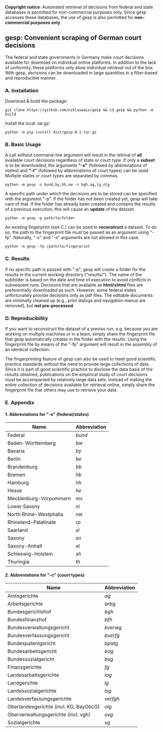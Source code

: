 **Copyright notice**: Automated retrieval of decisions from federal and state databases is permitted for non-commercial purposes only. Since gesp accesses these databases, the use of gesp is also permitted for **non-commercial purposes only**.

## gesp: Convenient scraping of German court decisions

The federal and state governments in Germany make court decisions available for download on individual online platforms. In addition to the lack of uniformity, these platforms only allow individual retrieval out of the box. With gesp, decisions can be downloaded in large quantities in a filter-based and reproducible manner.

### A. Installation
Download & build the package:
```Shell
git clone https://github.com/niklaswais/gesp && cd gesp && python -m build
```
Install the local .tar.gz:
```Shell
python -m pip install dist/gesp-0.1.tar.gz
```

### B. Basic Usage
A call without command-line argument will result in the retrival of **all** available court decisions regardless of state or court type. If only a **subset** is to be downloaded, the arguments **"-s"** (followed by abbreviations of states) and **"-t"** (followed by abbreviations of court types) can be used. Multiple states or court types are separated by commas.
```Shell
python -m gesp -s bund,by,hh,nw -c bgh,ag,lg,olg
```

A specific path under which the decisions are to be stored can be specified with the argument "-p". If the folder has not been created yet, gesp will take care of that. If the folder has already been created and contains the results of a previous execution, this will cause an **update** of the dataset.
```Shell
python -m gesp -p path/to/folder
```

An existing fingerprint (see C.) can be used to **reconstruct** a dataset. To do so, the path to the fingerprint file must be passed as an argument using "-fp". Naturally, "-c" and "-s" arguments are not allowed in this case.
```Shell
python -m gesp -fp /path/to/fingerprint
```

### C. Results
If no specific path is passed with "-p", gesp will create a folder for the results in the current working directory ("results/"). The name of the subfolder is based on the date and time of execution to avoid conflicts in subsequent runs. Decisions that are available as **html/xhtml** files are preferentially downloaded as such. However, some federal states unfortunately provide decisions only as pdf files. The editable documents are minimally cleaned up (e.g., print dialogs and navigation menus are removed), but **not pre-processed**.

### D. Reproducibility
If you want to reconstruct the dataset of a previos run, e.g. because you are working on multiple machines or in a team, simply share the fingerprint file that gesp automatically creates in the folder with the results. Using the fingerprint file by means of the "-fp" argument will result in the assembly of an identical collection.

The fingerprinting feature of gesp can also be used to meet good scientific practice standards without the need to provide large collections of data. Since it is part of good scientific practice to disclose the data basis of the results obtained, publications on the empirical study of court decisions must be accompanied by relatively large data sets. Instead of making the entire collection of decisions available for retrieval online, simply share the fingerprint file that others may use to retrieve your data.

### E. Appendix
#### 1. Abbreviations for "-s" (federal/states)
| Name | Abbreviation |
| --- | --- |
| Federal | *bund* |
| Baden-Württemberg | *bw* |
| Bavaria | *by* |
| Berlin | *be* |
| Brandenburg | *bb* |
| Bremen | *hb* |
| Hamburg | *hh* |
| Hesse | *he* |
| Mecklenburg-Vorpommern | *mv* |
| Lower Saxony | *ni* |
| North Rhine-Westphalia | *nw* |
| Rhineland-Palatinate | *rp* |
| Saarland | *sl* |
| Saxony | *sn* |
| Saxony-Anhalt | *st* |
| Schleswig-Holstein | *sh* |
| Thuringia | *th* |

#### 2. Abbreviations for "-c" (court types)
| Name | Abbreviation |
| --- | --- |
| Amtsgerichte | *ag* |
| Arbeitsgerichte | *arbg* |
| Bundesgerichtshof | *bgh* |
| Bundesfinanzhof | *bfh* |
| Bundesverwaltungsgericht | *bverwg* |
| Bundesverfassungsgericht | *bverfg* |
| Bundespatentgericht | *bpatg* |
| Bundesarbeitsgericht | *bag* |
| Bundessozialgericht | *bsg* |
| Finanzgerichte | *fg* |
| Landesarbeitsgerichte | *lag* |
| Landgerichte | *lg* |
| Landessozialgerichte | *lsg* |
| Landesverfassungsgerichte | *verfgh* |
| Oberlandesgerichte (incl. KG, BayObLG) | *olg* |
| Oberverwaltungsgerichte (incl. vgh) | *ovg* |
| Sozialgerichte | *sg* |
 
